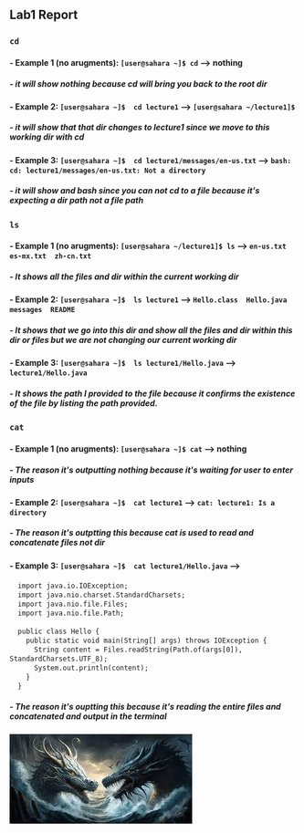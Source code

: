 ## Lab1 Report

### ```cd```
#### - Example 1 (no arugments): ```[user@sahara ~]$ cd``` --> nothing
##### - it will show nothing because cd will bring you back to the root dir
#### - Example 2: ```[user@sahara ~]$  cd lecture1``` -->  ```[user@sahara ~/lecture1]$```
##### - it will show that that dir changes to lecture1 since we move to this working dir with cd
#### - Example 3: ```[user@sahara ~]$  cd lecture1/messages/en-us.txt``` --> ```bash: cd: lecture1/messages/en-us.txt: Not a directory```
##### - it will show and bash since you can not cd to a file because it's expecting a dir path not a file path

### ```ls```
#### - Example 1 (no arugments): ```[user@sahara ~/lecture1]$ ls``` --> ```en-us.txt  es-mx.txt  zh-cn.txt```
##### - It shows all the files and dir within the current working dir
#### - Example 2: ```[user@sahara ~]$  ls lecture1``` -->  ```Hello.class  Hello.java  messages  README```
##### - It shows that we go into this dir and show all the files and dir within this dir or files but we are not changing our current working dir
#### - Example 3: ```[user@sahara ~]$  ls lecture1/Hello.java``` --> ```lecture1/Hello.java```
##### - It shows the path I provided to the file because it confirms the existence of the file by listing the path provided.


### ```cat```
#### - Example 1 (no arugments): ```[user@sahara ~]$ cat``` --> nothing
##### - The reason it's outputting nothing because it's waiting for user to enter inputs
#### - Example 2: ```[user@sahara ~]$  cat lecture1``` -->  ```cat: lecture1: Is a directory```
##### - The reason it's outptting this because cat is used to read and concatenate files not dir
#### - Example 3: ```[user@sahara ~]$  cat lecture1/Hello.java``` --> 
```
  import java.io.IOException;
  import java.nio.charset.StandardCharsets;
  import java.nio.file.Files;
  import java.nio.file.Path;
  
  public class Hello {
    public static void main(String[] args) throws IOException {
      String content = Files.readString(Path.of(args[0]), StandardCharsets.UTF_8);    
      System.out.println(content);
    }
  }
```
##### - The reason it's ouptting this because it's reading the entire files and concatenated and output in the terminal


![Image](dragon.jpeg)
